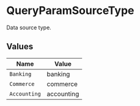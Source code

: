# QueryParamSourceType

Data source type.


## Values

| Name         | Value        |
| ------------ | ------------ |
| `Banking`    | banking      |
| `Commerce`   | commerce     |
| `Accounting` | accounting   |